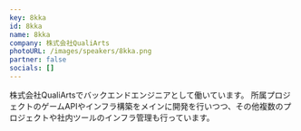 ```yaml
---
key: 8kka
id: 8kka
name: 8kka
company: 株式会社QualiArts
photoURL: /images/speakers/8kka.png
partner: false
socials: []
---
```

株式会社QualiArtsでバックエンドエンジニアとして働いています。
所属プロジェクトのゲームAPIやインフラ構築をメインに開発を行いつつ、その他複数のプロジェクトや社内ツールのインフラ管理も行っています。
